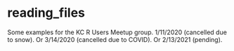 # reading_files
Some examples for the KC R Users Meetup group. 1/11/2020 (cancelled due to snow). Or 3/14/2020 (cancelled due to COVID). Or 2/13/2021 (pending).
